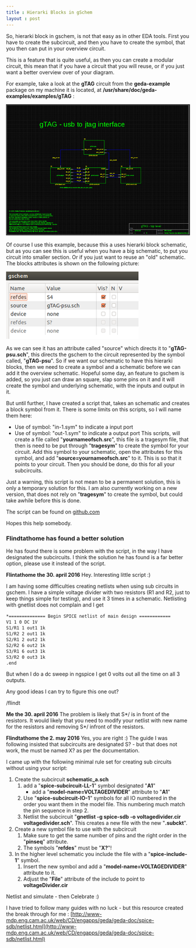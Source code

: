 ```yaml
---
title : Hierarki Blocks in gSchem
layout : post
---
```

So, hierarki block in gschem, is not that easy as in other EDA tools.
First you have to create the subcircuit, and then you have to create the symbol, that you then can put in your overview circuit.

This is a feature that is quite useful, as then you can create a modular circuit, this mean that if you have a circuit that you will reuse, or if you just want a better overview over of your diagram.

For example, take a look at the <b>gTAG</b> circuit from the <b>geda-example</b> package on my machine it is located, at <b>/usr/share/doc/geda-examples/examples/gTAG</b> :

![gTag](/images/2012-03-12-hierarki-blocks-in-gschem/gtag1.png)

Of course I use this example, because this a uses hierarki block schematic, but as you can see this is useful when you have a big schematic, to put you circuit into smaller section. Or if you just want to reuse an "old" schematic.
The blocks attributes is shown on the following picture:

![gTag](/images/2012-03-12-hierarki-blocks-in-gschem/gtag3.png)

As we can see it has an attribute called "source" which directs it to "<b>gTAG-psu.sch</b>", this directs the gschem to the circuit represented by the symbol called, "<b>gTAG-psu</b>".
So if we want our schematic to have this hierarki blocks, then we need to create a symbol and a schematic before we can add it the overview schematic.
Hopeful some day, an feature to gschem is added, so you just can draw an square, slap some pins on it and it will create the symbol and underlying schematic, with the inputs and output in it.

But until further, I have created a script that, takes an schematic and creates a block symbol from it. There is some limits on this scripts, so I will name them here:
* Use of symbol: "in-1.sym" to indicate a input port
* Use of symbol: "out-1.sym" to indicate a output port
This scripts, will create a file called "<b>yournameofsch.src</b>", this file is a tragesym file, that then is need to be put through "<b>tragesym</b>" to create the symbol for your circuit.
Add this symbol to your schematic, open the attributes for this symbol, and add "<b>source=yournameofsch.src</b>" to it. This is so that it points to your circuit. 
Then you should be done, do this for all your subcircuits.

Just a warning, this script is not mean to be a permanent solution, this is only a temporary solution for this. I am also currently working on a new version, that does not rely on "<b>tragesym</b>" to create the symbol, but could take awhile before this is done.   

The script can be found on [github.com](https://github.com/mtkaalund/gSchem-Hierarki-Block-Symbol-Creater)

Hopes this help somebody.

### Flindtathome has found a better solution
He has found there is some problem with the script, in the way I have designated the subcircuits. I think the solution he has found is a far better option, please use it instead of the script.

<b>Flintathome the 30. april 2016</b>
Hey. Interesting little script :)

I am having some difficulties creating netlists when using sub circuits in gschem. I have a simple voltage divider with two resistors (R1 and R2, just to keep things simple for testing), and use it 3 times in a schematic.
Netlisting with gnetlist does not complain and I get
```
*============== Begin SPICE netlist of main design ============
V1 1 0 DC 1V
S1/R1 1 out1 1k 
S1/R2 2 out1 1k 
S2/R1 2 out2 1k 
S2/R2 6 out2 1k 
S3/R1 6 out3 1k 
S3/R2 0 out3 1k 
.end
```
But when I do a dc sweep in ngspice I get 0 volts out all the time on all 3 outputs.

Any good ideas I can try to figure this one out?

/flindt

<b>Me the 30. april 2016</b>
The problem is likely that S*/ is in front of the resistors. It would likely that you need to modify your netlist with new name for the resistors and removing S*/ infront of the resistors.

<b>Flindtathome the 2. may 2016</b>
Yes, you are right :)
The guide I was following insisted that subcircuits are designated S? - but that does not work, the must be named X? as per the documentation.

I came up with the following minimal rule set for creating sub circuits without using your script:

1. Create the subcircuit <b>schematic_a.sch</b>
	1. add a "<b>spice-subcircuit-LL-1</b>" symbol designated "<b>A1</b>"
		* add a "<b>model-name=VOLTAGEDIVIDER</b>" attribute to "<b>A1</b>"
	2. Use "<b>spice-subcircuit-IO-1</b>" symbols for all IO numbered in the order you want them in the model file. This numbering much match the pin sequence in step 2.
	3. Netlist the subcircuit "<b>gnetlist -g spice-sdb -o voltagedivider.cir voltagedivider.sch</b>". This creates a new file with the new "<b>.subckt</b>".
2. Create a new symbol file to use with the subcircuit
	1. Make sure to get the same number of pins and the right order in the "<b>pinseq</b>" attribute.
	2. The symbols "<b>refdes</b>" must be "<b>X?</b>"!
3. In the higher level schematic you include the file with a "<b>spice-include-1</b>" symbol.
	1. Insert the new symbol and add a "<b>model-name=VOLTAGEDIVIDER</b>" attribute to it.
	2. Adjust the "<b>File</b>" attribute of the include to point to <b>voltageDivider.cir</b>

Netlist and simulate - then Celebrate :)

I have tried to follow many guides with no luck - but this resource created the break through for me : [http://www-mdp.eng.cam.ac.uk/web/CD/engapps/geda/geda-doc/spice-sdb/netlist.html](http://www-mdp.eng.cam.ac.uk/web/CD/engapps/geda/geda-doc/spice-sdb/netlist.html)
